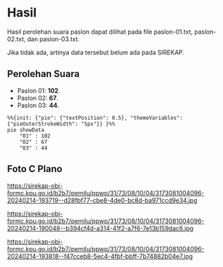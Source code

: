 # Hasil

Hasil perolehan suara paslon dapat dilihat pada file paslon-01.txt, paslon-02.txt, dan paslon-03.txt.

Jika tidak ada, artinya data tersebut belum ada pada SIREKAP.

## Perolehan Suara

 * Paslon 01: **102**.
 * Paslon 02: **67**.
 * Paslon 03: **44**.

```mermaid
%%{init: {"pie": {"textPosition": 0.5}, "themeVariables": {"pieOuterStrokeWidth": "5px"}} }%%
pie showData
    "01" : 102
    "02" : 67
    "03" : 44
```
## Foto C Plano

https://sirekap-obj-formc.kpu.go.id/b2b7/pemilu/ppwp/31/73/08/10/04/3173081004096-20240214-193719--d28fbf77-cbe8-4de0-bc8d-ba971ccd9e34.jpg

https://sirekap-obj-formc.kpu.go.id/b2b7/pemilu/ppwp/31/73/08/10/04/3173081004096-20240214-190048--b394cf4d-a314-41f2-a7f6-7e13b159dac6.jpg

https://sirekap-obj-formc.kpu.go.id/b2b7/pemilu/ppwp/31/73/08/10/04/3173081004096-20240214-193818--f47cceb8-5ec4-4fbf-bbff-7b74882b04e7.jpg
